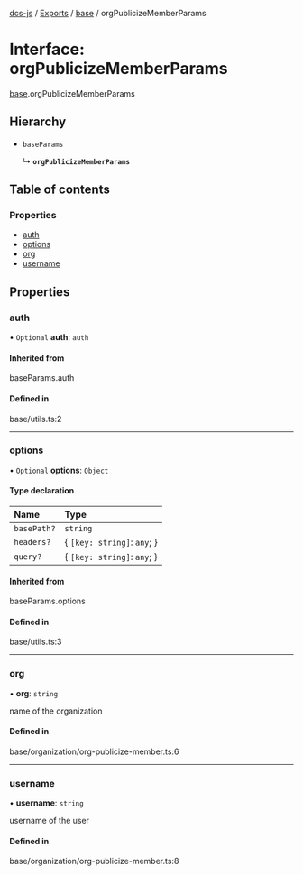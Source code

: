 [dcs-js](../README.md) / [Exports](../modules.md) / [base](../modules/base.md) / orgPublicizeMemberParams

# Interface: orgPublicizeMemberParams

[base](../modules/base.md).orgPublicizeMemberParams

## Hierarchy

- `baseParams`

  ↳ **`orgPublicizeMemberParams`**

## Table of contents

### Properties

- [auth](base.orgPublicizeMemberParams.md#auth)
- [options](base.orgPublicizeMemberParams.md#options)
- [org](base.orgPublicizeMemberParams.md#org)
- [username](base.orgPublicizeMemberParams.md#username)

## Properties

### <a id="auth" name="auth"></a> auth

• `Optional` **auth**: `auth`

#### Inherited from

baseParams.auth

#### Defined in

base/utils.ts:2

___

### <a id="options" name="options"></a> options

• `Optional` **options**: `Object`

#### Type declaration

| Name | Type |
| :------ | :------ |
| `basePath?` | `string` |
| `headers?` | { `[key: string]`: `any`;  } |
| `query?` | { `[key: string]`: `any`;  } |

#### Inherited from

baseParams.options

#### Defined in

base/utils.ts:3

___

### <a id="org" name="org"></a> org

• **org**: `string`

name of the organization

#### Defined in

base/organization/org-publicize-member.ts:6

___

### <a id="username" name="username"></a> username

• **username**: `string`

username of the user

#### Defined in

base/organization/org-publicize-member.ts:8
